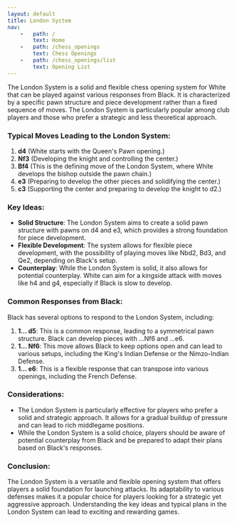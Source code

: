 ```yaml
---
layout: default
title: London System
nav:
    -   path: /
        text: Home
    -   path: /chess_openings
        text: Chess Openings
    -   path: /chess_openings/list
        text: Opening List
---
```


The London System is a solid and flexible chess opening system for White that can be played against various responses from Black. It is characterized by a specific pawn structure and piece development rather than a fixed sequence of moves. The London System is particularly popular among club players and those who prefer a strategic and less theoretical approach.

### Typical Moves Leading to the London System:

1. **d4** (White starts with the Queen's Pawn opening.)
2. **Nf3** (Developing the knight and controlling the center.)
3. **Bf4** (This is the defining move of the London System, where White develops the bishop outside the pawn chain.)
4. **e3** (Preparing to develop the other pieces and solidifying the center.)
5. **c3** (Supporting the center and preparing to develop the knight to d2.)

### Key Ideas:

- **Solid Structure**: The London System aims to create a solid pawn structure with pawns on d4 and e3, which provides a strong foundation for piece development.
- **Flexible Development**: The system allows for flexible piece development, with the possibility of playing moves like Nbd2, Bd3, and Qe2, depending on Black's setup.
- **Counterplay**: While the London System is solid, it also allows for potential counterplay. White can aim for a kingside attack with moves like h4 and g4, especially if Black is slow to develop.

### Common Responses from Black:

Black has several options to respond to the London System, including:

1. **1... d5**: This is a common response, leading to a symmetrical pawn structure. Black can develop pieces with ...Nf6 and ...e6.
2. **1... Nf6**: This move allows Black to keep options open and can lead to various setups, including the King's Indian Defense or the Nimzo-Indian Defense.
3. **1... e6**: This is a flexible response that can transpose into various openings, including the French Defense.

### Considerations:

- The London System is particularly effective for players who prefer a solid and strategic approach. It allows for a gradual buildup of pressure and can lead to rich middlegame positions.
- While the London System is a solid choice, players should be aware of potential counterplay from Black and be prepared to adapt their plans based on Black's responses.

### Conclusion:

The London System is a versatile and flexible opening system that offers players a solid foundation for launching attacks. Its adaptability to various defenses makes it a popular choice for players looking for a strategic yet aggressive approach. Understanding the key ideas and typical plans in the London System can lead to exciting and rewarding games.